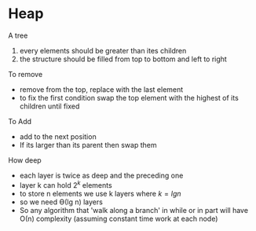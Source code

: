 # Heap
A tree
1. every elements should be greater than ites children
2. the structure should be filled from top to bottom and left to right

To remove
- remove from the top, replace with the last element
- to fix the first condition swap the top element with the highest of its children until fixed

To Add
- add to the next position
- If its larger than its parent then swap them

How deep
- each layer is twice as deep and the preceding one
- layer k can hold $2^k$ elements
- to store n elements we use k layers where $k = lg n$
- so we need ϴ(lg n) layers
- So any algorithm that 'walk along a branch' in while or in part will have Ο(n) complexity (assuming constant time work at each node)